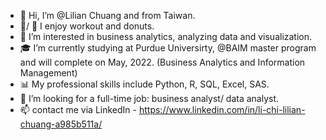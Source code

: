 - 👋 Hi, I’m @Lilian Chuang and from Taiwan.
- 💪/ 🍩 I enjoy workout and donuts.
- 👀 I’m interested in business analytics, analyzing data and visualization.
- 🎓 I’m currently studying at Purdue Universirty, @BAIM master program and will complete on May, 2022. (Business Analytics and Information Management)
- 📊 My professional skills include Python, R, SQL, Excel, SAS.
- 🙏 I’m looking for a full-time job: business analyst/ data analyst.
- 📫 contact me via LinkedIn - https://www.linkedin.com/in/li-chi-lilian-chuang-a985b511a/

<!---
lilianchi/lilianchi is a ✨ special ✨ repository because its `README.md` (this file) appears on your GitHub profile.
You can click the Preview link to take a look at your changes.
--->
